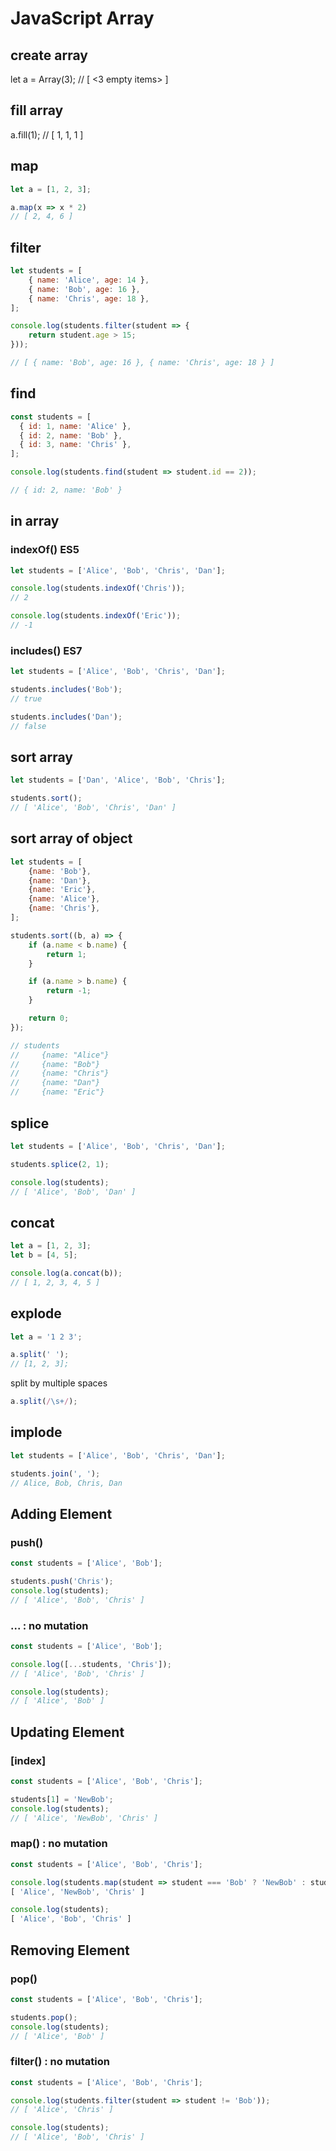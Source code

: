 # JavaScript Array

## create array

let a = Array(3);
// [ <3 empty items> ]

## fill array

a.fill(1);
// [ 1, 1, 1 ]

## map

```javascript
let a = [1, 2, 3];

a.map(x => x * 2)
// [ 2, 4, 6 ]
```

## filter

```javascript
let students = [
    { name: 'Alice', age: 14 },
    { name: 'Bob', age: 16 },
    { name: 'Chris', age: 18 },
];

console.log(students.filter(student => {
    return student.age > 15;
}));

// [ { name: 'Bob', age: 16 }, { name: 'Chris', age: 18 } ]
```

## find

```javascript
const students = [
  { id: 1, name: 'Alice' },
  { id: 2, name: 'Bob' },
  { id: 3, name: 'Chris' },
];

console.log(students.find(student => student.id == 2));

// { id: 2, name: 'Bob' }
```

## in array

### indexOf() ES5

```javascript
let students = ['Alice', 'Bob', 'Chris', 'Dan'];

console.log(students.indexOf('Chris'));
// 2

console.log(students.indexOf('Eric'));
// -1
```

### includes() ES7

```javascript
let students = ['Alice', 'Bob', 'Chris', 'Dan'];

students.includes('Bob');
// true

students.includes('Dan');
// false
```

## sort array

```javascript
let students = ['Dan', 'Alice', 'Bob', 'Chris'];

students.sort();
// [ 'Alice', 'Bob', 'Chris', 'Dan' ]
```

## sort array of object

```javascript
let students = [
    {name: 'Bob'},
    {name: 'Dan'},
    {name: 'Eric'},
    {name: 'Alice'},
    {name: 'Chris'},
];

students.sort((b, a) => {
    if (a.name < b.name) {
        return 1;
    }

    if (a.name > b.name) {
        return -1;
    }

    return 0;
});

// students
//     {name: "Alice"}
//     {name: "Bob"}
//     {name: "Chris"}
//     {name: "Dan"}
//     {name: "Eric"}
```

## splice

```javascript
let students = ['Alice', 'Bob', 'Chris', 'Dan'];

students.splice(2, 1);

console.log(students);
// [ 'Alice', 'Bob', 'Dan' ]
```

## concat

```javascript
let a = [1, 2, 3];
let b = [4, 5];

console.log(a.concat(b));
// [ 1, 2, 3, 4, 5 ]
```

## explode

```javascript
let a = '1 2 3';

a.split(' ');
// [1, 2, 3];
```

split by multiple spaces

```javascript
a.split(/\s+/);
```

## implode

```javascript
let students = ['Alice', 'Bob', 'Chris', 'Dan'];

students.join(', ');
// Alice, Bob, Chris, Dan
```

## Adding Element

### push()

```javascript
const students = ['Alice', 'Bob'];

students.push('Chris');
console.log(students);
// [ 'Alice', 'Bob', 'Chris' ]
```

### ... : no mutation

```javascript
const students = ['Alice', 'Bob'];

console.log([...students, 'Chris']);
// [ 'Alice', 'Bob', 'Chris' ]

console.log(students);
// [ 'Alice', 'Bob' ]
```

## Updating Element

### [index]

```javascript
const students = ['Alice', 'Bob', 'Chris'];

students[1] = 'NewBob';
console.log(students);
// [ 'Alice', 'NewBob', 'Chris' ]
```

### map() : no mutation

```javascript
const students = ['Alice', 'Bob', 'Chris'];

console.log(students.map(student => student === 'Bob' ? 'NewBob' : student));
[ 'Alice', 'NewBob', 'Chris' ]

console.log(students);
[ 'Alice', 'Bob', 'Chris' ]
```

## Removing Element

### pop()

```javascript
const students = ['Alice', 'Bob', 'Chris'];

students.pop();
console.log(students);
// [ 'Alice', 'Bob' ]
```

### filter() : no mutation

```javascript
const students = ['Alice', 'Bob', 'Chris'];

console.log(students.filter(student => student != 'Bob'));
// [ 'Alice', 'Chris' ]

console.log(students);
// [ 'Alice', 'Bob', 'Chris' ]
```
